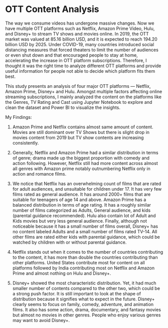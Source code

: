 # OTT Content Analysis
 
The way we consume videos has undergone massive changes. Now we have multiple OTT platforms such as Netflix, Amazon Prime Video, Hulu, and Disney+ to stream TV shows and movies online. In 2019, the OTT market was valued at 85.16 billion USD, and it is expected to reach 194.20 billion USD by 2025. Under COVID-19, many countries introduced social distancing measures that forced theaters to limit the number of audiences or even shut down and that encouraged people to stay at home, accelerating the increase in OTT platform subscriptions. Therefore, I thought it was the right time to analyze different OTT platforms and provide useful information for people not able to decide which platform fits them best. 

This study presents an analysis of four major OTT platforms — Netflix, Amazon Prime, Disney+ and Hulu. Amongst multiple factors affecting online streaming subscriptions, I mainly analyzed the content on the platforms like the Genres, TV Rating and Cast using Jupyter Notebook to explore and clean the dataset and Power BI to visualize the insights. 

My Findings: 

1.	Amazon Prime and Netflix contains almost same amount of content. Movies are still dominant over TV Shows but there is slight drop in movies content from 2019 but TV show contents are increasing consistently.

2.	Generally, Netflix and Amazon Prime had a similar distribution in terms of genre; drama made up the biggest proportion with comedy and action following. However, Netflix still had more content across almost all genres with Amazon prime notably outnumbering Netflix only in action and romance films.

3.	We notice that Netflix has an overwhelming count of films that are rated for adult audiences, and unsuitable for children under 17. It has very few films rated as general audience. It has around 2000+ films that are suitable for teenagers of age 14 and above. Amazon Prime has a balanced distribution in terms of age rating. It has a roughly similar number of films categorized as Adults, General audience, and kids (parental guidance recommended). Hulu also contain lot of Adult and Kids movies but very less general audience. Finally, although not noticeable because it has a small number of films overall, Disney+ has no content labeled Adults and a small number of films rated TV-14. All other films are rated either kids with parental guidance, which could be watched by children with or without parental guidance.

4.	Netflix stands out when it comes to the number of countries contributing to the content, it has more than double the countries contributing than other platforms. United States contribute most for content on all platforms followed by India contributing most on Netflix and Amazon Prime and almost nothing on Hulu and Disney+.

5. Disney+ showed the most characteristic distribution. Yet, it had much smaller number of contents compared to the other two, which could be a strong push factor. It is still important to look at the shape of distribution because it signifies what to expect in the future. Disney+ clearly seems to focus on family, comedy, adventure, and animation films. It also has some action, drama, documentary, and fantasy movies but almost no movies in other genres. People who enjoy various genres may want to avoid Disney+.

